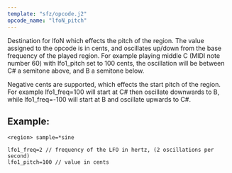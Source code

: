 ```yaml
---
template: "sfz/opcode.j2"
opcode_name: "lfoN_pitch"
---
```


Destination for lfoN which effects the pitch of the region. The value assigned to the opcode is in cents, and oscillates up/down from the base frequency of the played region. For example playing middle C (MIDI note number 60) with lfo1_pitch set to 100 cents, the oscillation will be between C# a semitone above, and B a semitone below.

Negative cents are supported, which effects the start pitch of the region. For example lfo1_freq=100 will start at C# then oscillate downwards to B, while lfo1_freq=-100 will start at B and oscillate upwards to C#.

## Example:

```sfz
<region> sample=*sine

lfo1_freq=2 // frequency of the LFO in hertz, (2 oscillations per second)
lfo1_pitch=100 // value in cents
```

